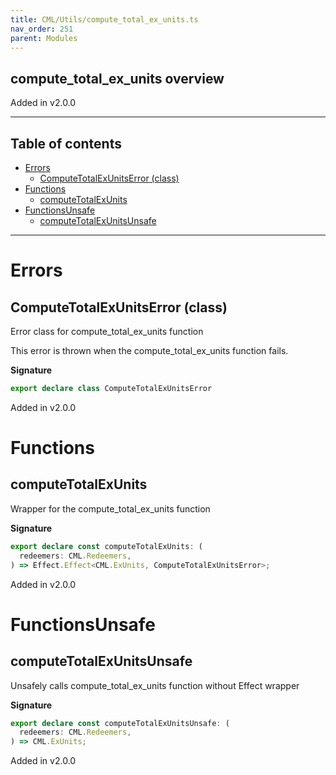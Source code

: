 ```yaml
---
title: CML/Utils/compute_total_ex_units.ts
nav_order: 251
parent: Modules
---
```


## compute_total_ex_units overview

Added in v2.0.0

---

<h2 class="text-delta">Table of contents</h2>

- [Errors](#errors)
  - [ComputeTotalExUnitsError (class)](#computetotalexunitserror-class)
- [Functions](#functions)
  - [computeTotalExUnits](#computetotalexunits)
- [FunctionsUnsafe](#functionsunsafe)
  - [computeTotalExUnitsUnsafe](#computetotalexunitsunsafe)

---

# Errors

## ComputeTotalExUnitsError (class)

Error class for compute_total_ex_units function

This error is thrown when the compute_total_ex_units function fails.

**Signature**

```ts
export declare class ComputeTotalExUnitsError
```

Added in v2.0.0

# Functions

## computeTotalExUnits

Wrapper for the compute_total_ex_units function

**Signature**

```ts
export declare const computeTotalExUnits: (
  redeemers: CML.Redeemers,
) => Effect.Effect<CML.ExUnits, ComputeTotalExUnitsError>;
```

Added in v2.0.0

# FunctionsUnsafe

## computeTotalExUnitsUnsafe

Unsafely calls compute_total_ex_units function without Effect wrapper

**Signature**

```ts
export declare const computeTotalExUnitsUnsafe: (
  redeemers: CML.Redeemers,
) => CML.ExUnits;
```

Added in v2.0.0
